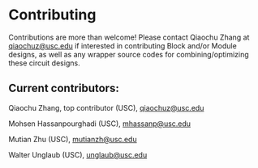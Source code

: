 # Contributing

Contributions are more than welcome! Please contact Qiaochu Zhang at <qiaochuz@usc.edu> if interested in contributing Block and/or Module designs, as well as any wrapper source codes for combining/optimizing these circuit designs.

## Current contributors:
Qiaochu Zhang, top contributor (USC), <qiaochuz@usc.edu>

Mohsen Hassanpourghadi (USC), <mhassanp@usc.edu>

Mutian Zhu (USC), <mutianzh@usc.edu>

Walter Unglaub (USC), <unglaub@usc.edu>
